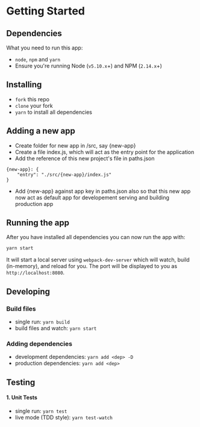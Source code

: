 # Getting Started

## Dependencies

What you need to run this app:
* `node`, `npm` and `yarn`
* Ensure you're running Node (`v5.10.x`+) and NPM (`2.14.x`+)

## Installing

* `fork` this repo
* `clone` your fork
* `yarn` to install all dependencies

## Adding a new app

* Create folder for new app in /src, say {new-app}
* Create a file index.js, which will act as the entry point for the application
* Add the reference of this new project's file in paths.json
```
{new-app}: {
    "entry": "./src/{new-app}/index.js"
}
```
* Add {new-app} against app key in paths.json also so that this new app now act as default app for developement serving and building production app

## Running the app

After you have installed all dependencies you can now run the app with:
```bash
yarn start
```

It will start a local server using `webpack-dev-server` which will watch, build (in-memory), and reload for you. The port will be displayed to you as `http://localhost:8080`.

## Developing

### Build files

* single run: `yarn build`
* build files and watch: `yarn start`

### Adding dependencies
* development dependencies: `yarn add <dep> -D`
* production dependencies: `yarn add <dep>`

## Testing

#### 1. Unit Tests

* single run: `yarn test`
* live mode (TDD style): `yarn test-watch`
